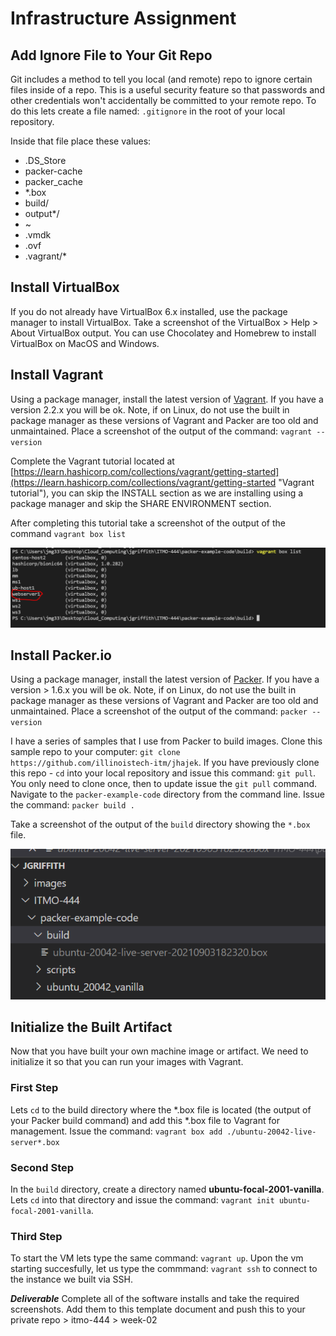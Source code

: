 # Infrastructure Assignment

## Add Ignore File to Your Git Repo

Git includes a method to tell you local (and remote) repo to ignore certain files inside of a repo.  This is a useful security feature so that passwords and other credentials won't accidentally be committed to your remote repo.  To do this lets create a file named: `.gitignore` in the root of your local repository.

Inside that file place these values:

* .DS_Store
* packer-cache
* packer_cache
* \*.box
* build/
* output\*/
* \~
* .vmdk
* .ovf
* .vagrant/\*

## Install VirtualBox

If you do not already have VirtualBox 6.x installed, use the package manager to install VirtualBox.  Take a screenshot of the VirtualBox > Help > About VirtualBox output. You can use Chocolatey and Homebrew to install VirtualBox on MacOS and Windows.

## Install Vagrant

Using a package manager, install the latest version of [Vagrant](https://vagrantup.com "Vagrant download site").  If you have a version 2.2.x you will be ok.  Note, if on Linux, do not use the built in package manager as these versions of Vagrant and Packer are too old and unmaintained.  Place a screenshot of the output of the command: ```vagrant --version```

Complete the Vagrant tutorial located at [https://learn.hashicorp.com/collections/vagrant/getting-started](https://learn.hashicorp.com/collections/vagrant/getting-started "Vagrant tutorial"), you can skip the INSTALL section as we are installing using a package manager and skip the SHARE ENVIRONMENT section.  

After completing this tutorial take a screenshot of the output of the command ```vagrant box list```

![boxlist](images/box_list.PNG "boxlist")

## Install Packer.io

Using a package manager, install the latest version of [Packer](https://packer.io "Packer install site").  If you have a version > 1.6.x you will be ok. Note, if on Linux, do not use the built in package manager as these versions of Vagrant and Packer are too old and unmaintained.  Place a screenshot of the output of the command: ```packer --version```

I have a series of samples that I use from Packer to build images.  Clone this sample repo to your computer: ```git clone https://github.com/illinoistech-itm/jhajek```.  If you have previously clone this repo - `cd` into your local repository and issue this command: `git pull`.  You only need to clone once, then to update issue the `git pull` command.  Navigate to the ```packer-example-code``` directory from the command line.  Issue the command: ```packer build .```

Take a screenshot of the output of the ```build``` directory showing the ```*.box``` file.

![boxfile](images/box_file.PNG "boxfile")


## Initialize the Built Artifact

Now that you have built your own machine image or artifact.  We need to initialize it so that you can run your images with Vagrant.

### First Step

Lets `cd` to the build directory where the \*.box file is located (the output of your Packer build command) and add this \*.box file to Vagrant for management.  Issue the command: ```vagrant box add ./ubuntu-20042-live-server*.box```

### Second Step

In the ```build``` directory, create a directory named **ubuntu-focal-2001-vanilla**.  Lets ```cd``` into that directory and issue the command: ```vagrant init ubuntu-focal-2001-vanilla```.

### Third Step

To start the VM lets type the same command: ```vagrant up```.  Upon the vm starting succesfully, let us type the commmand: ```vagrant ssh``` to connect to the instance we built via SSH.

***Deliverable*** Complete all of the software installs and take the required screenshots.  Add them to this template document and push this to your private repo > itmo-444 > week-02
